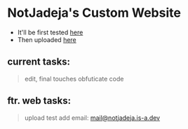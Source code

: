 # NotJadeja's Custom Website

* It'll be first tested [here](https://jade.is-a.chickenkiller.com)
* Then uploaded [here](https://notjadeja.is-a.dev)


## current tasks:
> edit, final touches
> obfuticate code

## ftr. web tasks:
> upload
> test
> add email: mail@notjadeja.is-a.dev 
